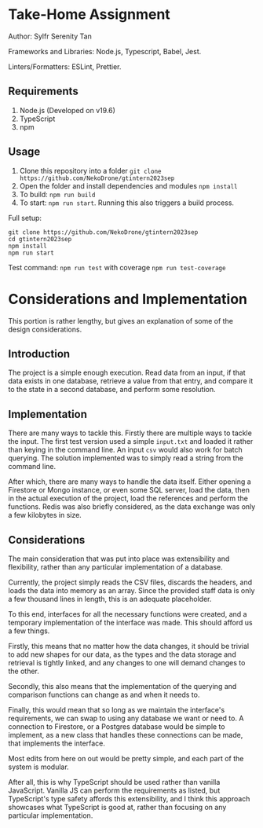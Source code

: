 # Take-Home Assignment

Author: Sylfr Serenity Tan

Frameworks and Libraries: Node.js, Typescript, Babel, Jest.

Linters/Formatters: ESLint, Prettier.

## Requirements

1. Node.js (Developed on v19.6)
2. TypeScript
3. npm

## Usage

1. Clone this repository into a folder `git clone https://github.com/NekoDrone/gtintern2023sep`
2. Open the folder and install dependencies and modules `npm install`
3. To build: `npm run build`
4. To start: `npm run start`. Running this also triggers a build process.

Full setup:

```
git clone https://github.com/NekoDrone/gtintern2023sep
cd gtintern2023sep
npm install
npm run start
```

Test command: `npm run test` with coverage `npm run test-coverage`

# Considerations and Implementation

This portion is rather lengthy, but gives an explanation of some of the design considerations.

## Introduction

The project is a simple enough execution. Read data from an input, if that data exists in one database, retrieve a value from that entry, and compare it to the state in a second database, and perform some resolution.

## Implementation

There are many ways to tackle this. Firstly there are multiple ways to tackle the input. The first test version used a simple `input.txt` and loaded it rather than keying in the command line. An input `csv` would also work for batch querying. The solution implemented was to simply read a string from the command line.

After which, there are many ways to handle the data itself. Either opening a Firestore or Mongo instance, or even some SQL server, load the data, then in the actual execution of the project, load the references and perform the functions. Redis was also briefly considered, as the data exchange was only a few kilobytes in size.

## Considerations

The main consideration that was put into place was extensibility and flexibility, rather than any particular implementation of a database.

Currently, the project simply reads the CSV files, discards the headers, and loads the data into memory as an array. Since the provided staff data is only a few thousand lines in length, this is an adequate placeholder.

To this end, interfaces for all the necessary functions were created, and a temporary implementation of the interface was made. This should afford us a few things.

Firstly, this means that no matter how the data changes, it should be trivial to add new shapes for our data, as the types and the data storage and retrieval is tightly linked, and any changes to one will demand changes to the other.

Secondly, this also means that the implementation of the querying and comparison functions can change as and when it needs to.

Finally, this would mean that so long as we maintain the interface's requirements, we can swap to using any database we want or need to. A connection to Firestore, or a Postgres database would be simple to implement, as a new class that handles these connections can be made, that implements the interface.

Most edits from here on out would be pretty simple, and each part of the system is modular.

After all, this is why TypeScript should be used rather than vanilla JavaScript. Vanilla JS can perform the requirements as listed, but TypeScript's type safety affords this extensibility, and I think this approach showcases what TypeScript is good at, rather than focusing on any particular implementation.
